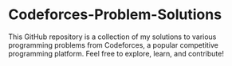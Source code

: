# Codeforces-Problem-Solutions
This GitHub repository is a collection of my solutions to various programming problems from Codeforces, a popular competitive programming platform. Feel free to explore, learn, and contribute!
